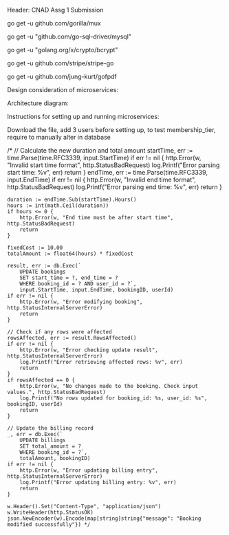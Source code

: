 Header: CNAD Assg 1 Submission

go get -u github.com/gorilla/mux

go get -u "github.com/go-sql-driver/mysql"

go get -u "golang.org/x/crypto/bcrypt"

go get -u github.com/stripe/stripe-go

go get -u github.com/jung-kurt/gofpdf

Design consideration of microservices:

Architecture diagram:

Instructions for setting up and running microservices:

Download the file, add 3 users before setting up, to test membership_tier, require to manually alter in database

/* // Calculate the new duration and total amount
	startTime, err := time.Parse(time.RFC3339, input.StartTime)
	if err != nil {
		http.Error(w, "Invalid start time format", http.StatusBadRequest)
		log.Printf("Error parsing start time: %v", err)
		return
	}
	endTime, err := time.Parse(time.RFC3339, input.EndTime)
	if err != nil {
		http.Error(w, "Invalid end time format", http.StatusBadRequest)
		log.Printf("Error parsing end time: %v", err)
		return
	}

    duration := endTime.Sub(startTime).Hours()
	hours := int(math.Ceil(duration))
	if hours <= 0 {
		http.Error(w, "End time must be after start time", http.StatusBadRequest)
		return
	}

	fixedCost := 10.00
	totalAmount := float64(hours) * fixedCost

	result, err := db.Exec(`
        UPDATE bookings
        SET start_time = ?, end_time = ?
        WHERE booking_id = ? AND user_id = ?`,
		input.StartTime, input.EndTime, bookingID, userId)
	if err != nil {
		http.Error(w, "Error modifying booking", http.StatusInternalServerError)
		return
	}

	// Check if any rows were affected
	rowsAffected, err := result.RowsAffected()
	if err != nil {
		http.Error(w, "Error checking update result", http.StatusInternalServerError)
		log.Printf("Error retrieving affected rows: %v", err)
		return
	}
	if rowsAffected == 0 {
		http.Error(w, "No changes made to the booking. Check input values.", http.StatusBadRequest)
		log.Printf("No rows updated for booking_id: %s, user_id: %s", bookingID, userId)
		return
	}

	// Update the billing record
	_, err = db.Exec(`
        UPDATE billings
        SET total_amount = ?
        WHERE booking_id = ?`,
		totalAmount, bookingID)
	if err != nil {
		http.Error(w, "Error updating billing entry", http.StatusInternalServerError)
		log.Printf("Error updating billing entry: %v", err)
		return
	}

	w.Header().Set("Content-Type", "application/json")
	w.WriteHeader(http.StatusOK)
	json.NewEncoder(w).Encode(map[string]string{"message": "Booking modified successfully"}) */